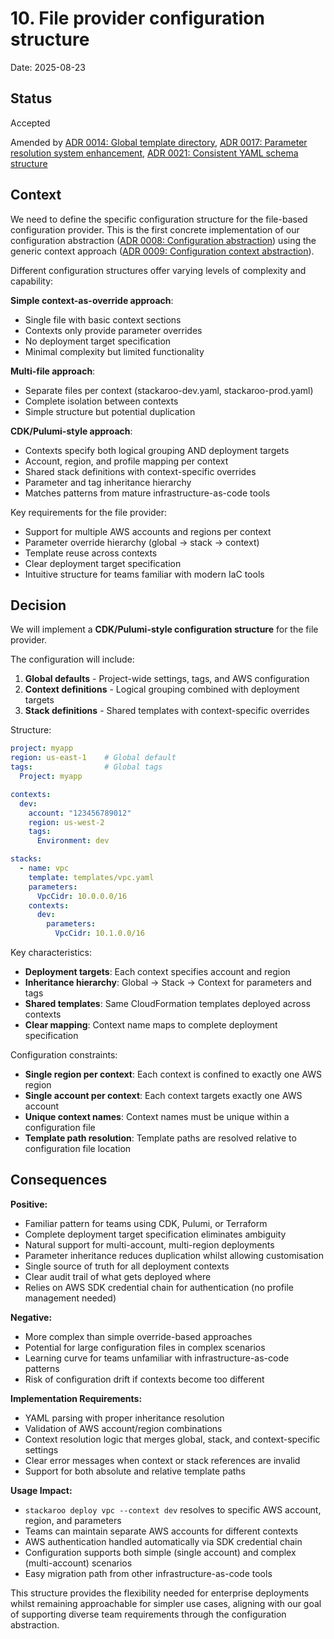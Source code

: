 # 10. File provider configuration structure

Date: 2025-08-23

## Status

Accepted

Amended by [ADR 0014: Global template directory](0014-global-template-directory.md), [ADR 0017: Parameter resolution system enhancement](0017-parameter-resolution-system-enhancement.md), [ADR 0021: Consistent YAML schema structure](0021-consistent-yaml-schema-structure.md)

## Context

We need to define the specific configuration structure for the file-based configuration provider. This is the first concrete implementation of our configuration abstraction ([ADR 0008: Configuration abstraction](0008-configuration-abstraction.md)) using the generic context approach ([ADR 0009: Configuration context abstraction](0009-configuration-context-abstraction.md)).

Different configuration structures offer varying levels of complexity and capability:

**Simple context-as-override approach**:
- Single file with basic context sections
- Contexts only provide parameter overrides
- No deployment target specification
- Minimal complexity but limited functionality

**Multi-file approach**:
- Separate files per context (stackaroo-dev.yaml, stackaroo-prod.yaml)
- Complete isolation between contexts
- Simple structure but potential duplication

**CDK/Pulumi-style approach**:
- Contexts specify both logical grouping AND deployment targets
- Account, region, and profile mapping per context
- Shared stack definitions with context-specific overrides
- Parameter and tag inheritance hierarchy
- Matches patterns from mature infrastructure-as-code tools

Key requirements for the file provider:
- Support for multiple AWS accounts and regions per context
- Parameter override hierarchy (global → stack → context)
- Template reuse across contexts
- Clear deployment target specification
- Intuitive structure for teams familiar with modern IaC tools

## Decision

We will implement a **CDK/Pulumi-style configuration structure** for the file provider.

The configuration will include:

1. **Global defaults** - Project-wide settings, tags, and AWS configuration
2. **Context definitions** - Logical grouping combined with deployment targets
3. **Stack definitions** - Shared templates with context-specific overrides

Structure:
```yaml
project: myapp
region: us-east-1    # Global default
tags:                # Global tags
  Project: myapp

contexts:
  dev:
    account: "123456789012"
    region: us-west-2
    tags:
      Environment: dev

stacks:
  - name: vpc
    template: templates/vpc.yaml
    parameters:
      VpcCidr: 10.0.0.0/16
    contexts:
      dev:
        parameters:
          VpcCidr: 10.1.0.0/16
```

Key characteristics:
- **Deployment targets**: Each context specifies account and region
- **Inheritance hierarchy**: Global → Stack → Context for parameters and tags
- **Shared templates**: Same CloudFormation templates deployed across contexts
- **Clear mapping**: Context name maps to complete deployment specification

Configuration constraints:
- **Single region per context**: Each context is confined to exactly one AWS region
- **Single account per context**: Each context targets exactly one AWS account
- **Unique context names**: Context names must be unique within a configuration file
- **Template path resolution**: Template paths are resolved relative to configuration file location

## Consequences

**Positive:**
- Familiar pattern for teams using CDK, Pulumi, or Terraform
- Complete deployment target specification eliminates ambiguity
- Natural support for multi-account, multi-region deployments
- Parameter inheritance reduces duplication whilst allowing customisation
- Single source of truth for all deployment contexts
- Clear audit trail of what gets deployed where
- Relies on AWS SDK credential chain for authentication (no profile management needed)

**Negative:**
- More complex than simple override-based approaches
- Potential for large configuration files in complex scenarios
- Learning curve for teams unfamiliar with infrastructure-as-code patterns
- Risk of configuration drift if contexts become too different

**Implementation Requirements:**
- YAML parsing with proper inheritance resolution
- Validation of AWS account/region combinations
- Context resolution logic that merges global, stack, and context-specific settings
- Clear error messages when context or stack references are invalid
- Support for both absolute and relative template paths

**Usage Impact:**
- `stackaroo deploy vpc --context dev` resolves to specific AWS account, region, and parameters
- Teams can maintain separate AWS accounts for different contexts
- AWS authentication handled automatically via SDK credential chain
- Configuration supports both simple (single account) and complex (multi-account) scenarios
- Easy migration path from other infrastructure-as-code tools

This structure provides the flexibility needed for enterprise deployments whilst remaining approachable for simpler use cases, aligning with our goal of supporting diverse team requirements through the configuration abstraction.
